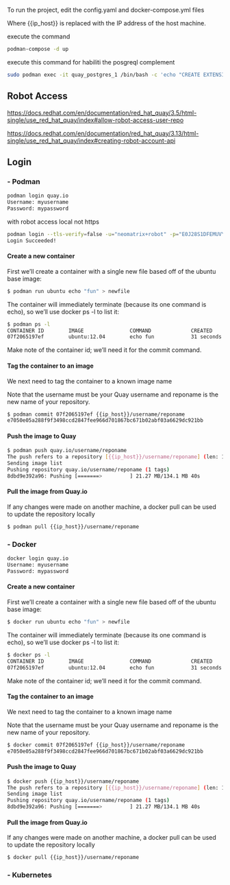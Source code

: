 To run the project, edit the config.yaml and docker-compose.yml files

Where {{ip_host}} is replaced with the IP address of the host machine.


execute the command
```sh
podman-compose -d up
```
execute this command for habiliti the posgreql complement
```sh
sudo podman exec -it quay_postgres_1 /bin/bash -c 'echo "CREATE EXTENSION IF NOT EXISTS pg_trgm" | psql -d quay -U quay'
```
##  Robot Access
https://docs.redhat.com/en/documentation/red_hat_quay/3.5/html-single/use_red_hat_quay/index#allow-robot-access-user-repo

https://docs.redhat.com/en/documentation/red_hat_quay/3.13/html-single/use_red_hat_quay/index#creating-robot-account-api

##  Login   

### -  Podman
```sh
podman login quay.io
Username: myusername
Password: mypassword
```
with robot access local not https

```sh
podman login --tls-verify=false -u="neomatrix+robot" -p="E0J28S1DFEMUVYG04JWT3WVL8PCMGAWSQPIO7OKZKFY0YUFFDTBW8FVCYOTCOQE6" localhost:8080
Login Succeeded!
```

#### Create a new container
First we’ll create a container with a single new file based off of the ubuntu base image:
```sh
$ podman run ubuntu echo "fun" > newfile
```
The container will immediately terminate (because its one command is echo), so we’ll use docker ps -l to list it:
```sh
$ podman ps -l
CONTAINER ID        IMAGE               COMMAND             CREATED
07f2065197ef        ubuntu:12.04        echo fun            31 seconds ago
```
Make note of the container id; we’ll need it for the commit command.

#### Tag the container to an image
We next need to tag the container to a known image name

Note that the username must be your Quay username and reponame is the new name of your repository.
```sh
$ podman commit 07f2065197ef {{ip_host}}/username/reponame
e7050e05a288f9f3498ccd2847fee966d701867bc671b02abf03a6629dc921bb
```
####  Push the image to Quay
```sh
$ podman push quay.io/username/reponame
The push refers to a repository [{{ip_host}}/username/reponame] (len: 1)
Sending image list
Pushing repository quay.io/username/reponame (1 tags)
8dbd9e392a96: Pushing [=======>         ] 21.27 MB/134.1 MB 40s
```
#### Pull the image from Quay.io
If any changes were made on another machine, a docker pull can be used to update the repository locally
```sh
$ podman pull {{ip_host}}/username/reponame
```

### -  Docker
```sh
docker login quay.io
Username: myusername
Password: mypassword
```
#### Create a new container
First we’ll create a container with a single new file based off of the ubuntu base image:
```sh
$ docker run ubuntu echo "fun" > newfile
```
The container will immediately terminate (because its one command is echo), so we’ll use docker ps -l to list it:
```sh
$ docker ps -l
CONTAINER ID        IMAGE               COMMAND             CREATED
07f2065197ef        ubuntu:12.04        echo fun            31 seconds ago
```
Make note of the container id; we’ll need it for the commit command.

#### Tag the container to an image
We next need to tag the container to a known image name

Note that the username must be your Quay username and reponame is the new name of your repository.
```sh
$ docker commit 07f2065197ef {{ip_host}}/username/reponame
e7050e05a288f9f3498ccd2847fee966d701867bc671b02abf03a6629dc921bb
```
####  Push the image to Quay
```sh
$ docker push {{ip_host}}/username/reponame
The push refers to a repository [{{ip_host}}/username/reponame] (len: 1)
Sending image list
Pushing repository quay.io/username/reponame (1 tags)
8dbd9e392a96: Pushing [=======>         ] 21.27 MB/134.1 MB 40s
```
#### Pull the image from Quay.io
If any changes were made on another machine, a docker pull can be used to update the repository locally
```sh
$ docker pull {{ip_host}}/username/reponame
```
### -  Kubernetes
